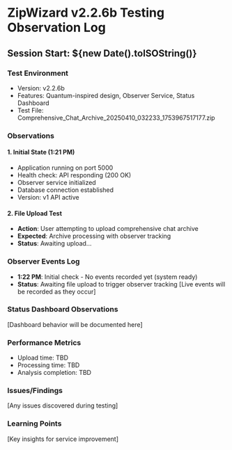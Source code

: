 # ZipWizard v2.2.6b Testing Observation Log

## Session Start: ${new Date().toISOString()}

### Test Environment
- Version: v2.2.6b
- Features: Quantum-inspired design, Observer Service, Status Dashboard
- Test File: Comprehensive_Chat_Archive_20250410_032233_1753967517177.zip

### Observations

#### 1. Initial State (1:21 PM)
- Application running on port 5000
- Health check: API responding (200 OK)
- Observer service initialized
- Database connection established
- Version: v1 API active

#### 2. File Upload Test
- **Action**: User attempting to upload comprehensive chat archive
- **Expected**: Archive processing with observer tracking
- **Status**: Awaiting upload...

### Observer Events Log
- **1:22 PM**: Initial check - No events recorded yet (system ready)
- **Status**: Awaiting file upload to trigger observer tracking
[Live events will be recorded as they occur]

### Status Dashboard Observations
[Dashboard behavior will be documented here]

### Performance Metrics
- Upload time: TBD
- Processing time: TBD
- Analysis completion: TBD

### Issues/Findings
[Any issues discovered during testing]

### Learning Points
[Key insights for service improvement]